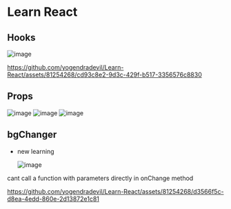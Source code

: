 #  Learn React

## Hooks

![image](https://github.com/yogendradevil/Learn-React/assets/81254268/a87a247e-6756-47a8-a485-bcfc5b0e168e)


https://github.com/yogendradevil/Learn-React/assets/81254268/cd93c8e2-9d3c-429f-b517-3356576c8830



## Props

![image](https://github.com/yogendradevil/Learn-React/assets/81254268/bb2f9c5d-674a-4b20-836f-61c5b500e6d1)
![image](https://github.com/yogendradevil/Learn-React/assets/81254268/14c7556e-5aad-43d9-ad84-805d4e275d70)
![image](https://github.com/yogendradevil/Learn-React/assets/81254268/c651d650-1814-4c3d-b295-978932559c91)

## bgChanger 
- new learning
  
  ![image](https://github.com/yogendradevil/Learn-React/assets/81254268/d36427e3-750b-4992-afd4-92dc3c3c5ec8)
  
cant call a function with parameters directly in onChange method

https://github.com/yogendradevil/Learn-React/assets/81254268/d3566f5c-d8ea-4edd-860e-2d13872e1c81

